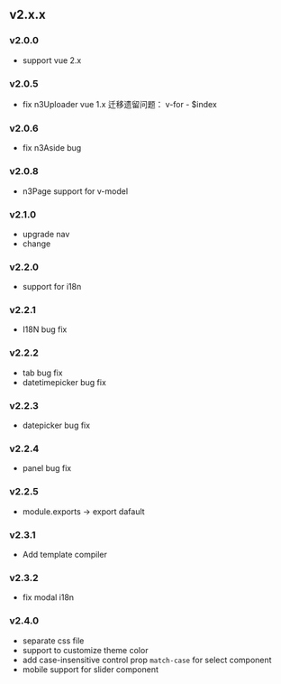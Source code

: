v2.x.x
------

### v2.0.0

+ support vue 2.x

### v2.0.5

+ fix n3Uploader vue 1.x 迁移遗留问题： v-for - $index

### v2.0.6

+ fix n3Aside bug

### v2.0.8

+ n3Page support for v-model

### v2.1.0
 
+ upgrade nav
+ change 

### v2.2.0
 
+ support for i18n

### v2.2.1
 
+ I18N bug fix

### v2.2.2
 
+ tab bug fix
+ datetimepicker bug fix

### v2.2.3

+ datepicker bug fix

### v2.2.4

+ panel bug fix

### v2.2.5

+ module.exports -> export dafault

### v2.3.1

+ Add template compiler

### v2.3.2

+ fix modal i18n

### v2.4.0

+ separate css file 
+ support to customize theme color 
+ add case-insensitive control prop `match-case` for select component 
+ mobile support for slider component
